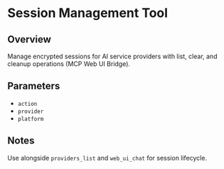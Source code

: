 # Session Management Tool

## Overview
Manage encrypted sessions for AI service providers with list, clear, and cleanup operations (MCP Web UI Bridge).

## Parameters
- `action`
- `provider`
- `platform`

## Notes
Use alongside `providers_list` and `web_ui_chat` for session lifecycle.

